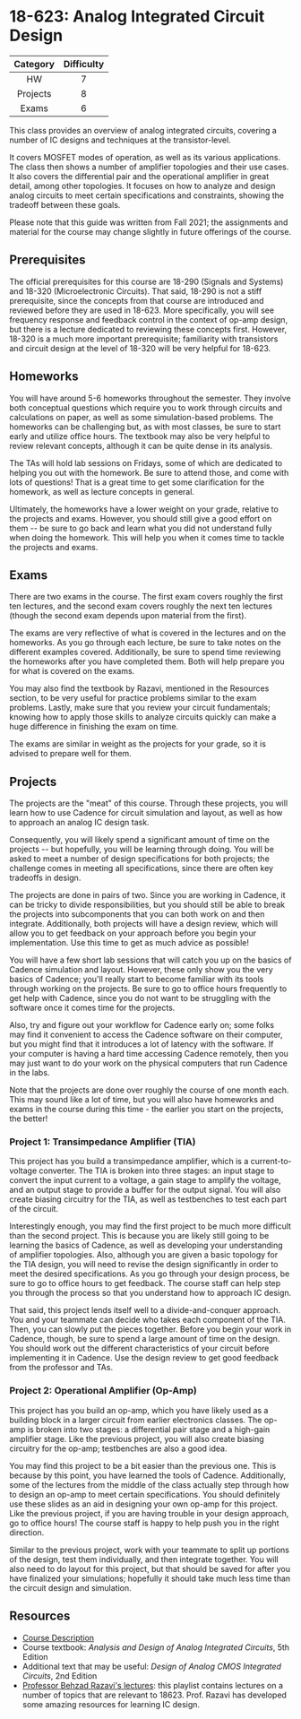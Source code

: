 # 18-623: Analog Integrated Circuit Design

| Category | Difficulty |
|:-:       | :-:        |
| HW       | 7          |
| Projects | 8          |
| Exams    | 6          |

This class provides an overview of analog integrated circuits, covering a number of IC designs and techniques at the transistor-level.

It covers MOSFET modes of operation, as well as its various applications. The class then shows a number of amplifier topologies and their use cases. It also covers the differential pair and the operational amplifier in great detail, among other topologies. It focuses on how to analyze and design analog circuits to meet certain specifications and constraints, showing the tradeoff between these goals.

Please note that this guide was written from Fall 2021; the assignments and material for the course may change slightly in future offerings of the course.

## Prerequisites

The official prerequisites for this course are 18-290 (Signals and Systems) and 18-320 (Microelectronic Circuits). That said, 18-290 is not a stiff prerequisite, since the concepts from that course are introduced and reviewed before they are used in 18-623. More specifically, you will see frequency response and feedback control in the context of op-amp design, but there is a lecture dedicated to reviewing these concepts first. However, 18-320 is a much more important prerequisite; familiarity with transistors and circuit design at the level of 18-320 will be very helpful for 18-623.

## Homeworks

You will have around 5-6 homeworks throughout the semester. They involve both conceptual questions which require you to work through circuits and calculations on paper, as well as some simulation-based problems. The homeworks can be challenging but, as with most classes, be sure to start early and utilize office hours. The textbook may also be very helpful to review relevant concepts, although it can be quite dense in its analysis.

The TAs will hold lab sessions on Fridays, some of which are dedicated to helping you out with the homework. Be sure to attend those, and come with lots of questions! That is a great time to get some clarification for the homework, as well as lecture concepts in general.

Ultimately, the homeworks have a lower weight on your grade, relative to the projects and exams. However, you should still give a good effort on them -- be sure to go back and learn what you did not understand fully when doing the homework. This will help you when it comes time to tackle the projects and exams.

## Exams

There are two exams in the course. The first exam covers roughly the first ten lectures, and the second exam covers roughly the next ten lectures (though the second exam depends upon material from the first).

The exams are very reflective of what is covered in the lectures and on the homeworks. As you go through each lecture, be sure to take notes on the different examples covered. Additionally, be sure to spend time reviewing the homeworks after you have completed them. Both will help prepare you for what is covered on the exams.

You may also find the textbook by Razavi, mentioned in the Resources section, to be very useful for practice problems similar to the exam problems. Lastly, make sure that you review your circuit fundamentals; knowing how to apply those skills to analyze circuits quickly can make a huge difference in finishing the exam on time.

The exams are similar in weight as the projects for your grade, so it is advised to prepare well for them.

## Projects

The projects are the "meat" of this course. Through these projects, you will learn how to use Cadence for circuit simulation and layout, as well as how to approach an analog IC design task.

Consequently, you will likely spend a significant amount of time on the projects -- but hopefully, you will be learning through doing. You will be asked to meet a number of design specifications for both projects; the challenge comes in meeting all specifications, since there are often key tradeoffs in design.

The projects are done in pairs of two. Since you are working in Cadence, it can be tricky to divide responsibilities, but you should still be able to break the projects into subcomponents that you can both work on and then integrate.
Additionally, both projects will have a design review, which will allow you to get feedback on your approach before you begin your implementation. Use this time to get as much advice as possible!

You will have a few short lab sessions that will catch you up on the basics of Cadence simulation and layout. However, these only show you the very basics of Cadence; you'll really start to become familiar with its tools through working on the projects. Be sure to go to office hours frequently to get help with Cadence, since you do not want to be struggling with the software once it comes time for the projects.

Also, try and figure out your workflow for Cadence early on; some folks may find it convenient to access the Cadence software on their computer, but you might find that it introduces a lot of latency with the software. If your computer is having a hard time accessing Cadence remotely, then you may just want to do your work on the physical computers that run Cadence in the labs.

Note that the projects are done over roughly the course of one month each. This may sound like a lot of time, but you will also have homeworks and exams in the course during this time - the earlier you start on the projects, the better!

### Project 1: Transimpedance Amplifier (TIA)

This project has you build a transimpedance amplifier, which is a current-to-voltage converter. The TIA is broken into three stages: an input stage to convert the input current to a voltage, a gain stage to amplify the voltage, and an output stage to provide a buffer for the output signal. You will also create biasing circuitry for the TIA, as well as testbenches to test each part of the circuit.

Interestingly enough, you may find the first project to be much more difficult than the second project. This is because you are likely still going to be learning the basics of Cadence, as well as developing your understanding of amplifier topologies.
Also, although you are given a basic topology for the TIA design, you will need to revise the design significantly in order to meet the desired specifications. As you go through your design process, be sure to go to office hours to get feedback. The course staff can help step you through the process so that you understand how to approach IC design.

That said, this project lends itself well to a divide-and-conquer approach. You and your teammate can decide who takes each component of the TIA. Then, you can slowly put the pieces together.
Before you begin your work in Cadence, though, be sure to spend a large amount of time on the design. You should work out the different characteristics of your circuit before implementing it in Cadence. Use the design review to get good feedback from the professor and TAs.

### Project 2: Operational Amplifier (Op-Amp)

This project has you build an op-amp, which you have likely used as a building block in a larger circuit from earlier electronics classes. The op-amp is broken into two stages: a differential pair stage and a high-gain amplifier stage. Like the previous project, you will also create biasing circuitry for the op-amp; testbenches are also a good idea.

You may find this project to be a bit easier than the previous one. This is because by this point, you have learned the tools of Cadence.
Additionally, some of the lectures from the middle of the class actually step through how to design an op-amp to meet certain specifications. You should definitely use these slides as an aid in designing your own op-amp for this project. Like the previous project, if you are having trouble in your design approach, go to office hours! The course staff is happy to help push you in the right direction.

Similar to the previous project, work with your teammate to split up portions of the design, test them individually, and then integrate together. You will also need to do layout for this project, but that should be saved for after you have finalized your simulations; hopefully it should take much less time than the circuit design and simulation.

## Resources

- [Course Description](https://courses.ece.cmu.edu/18623)
- Course textbook: _Analysis and Design of Analog Integrated Circuits_, 5th Edition
- Additional text that may be useful: _Design of Analog CMOS Integrated Circuits_, 2nd Edition
- [Professor Behzad Razavi's lectures](https://www.youtube.com/playlist?list=PLyYrySVqmyVPzvVlPW-TTzHhNWg1J_0LU): this playlist contains lectures on a number of topics that are relevant to 18623. Prof. Razavi has developed some amazing resources for learning IC design.
